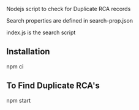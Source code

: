 
Nodejs script to check for Duplicate RCA records

Search properties are defined in search-prop.json

index.js is the search script

## Installation
npm ci

## To Find Duplicate RCA's
npm start
